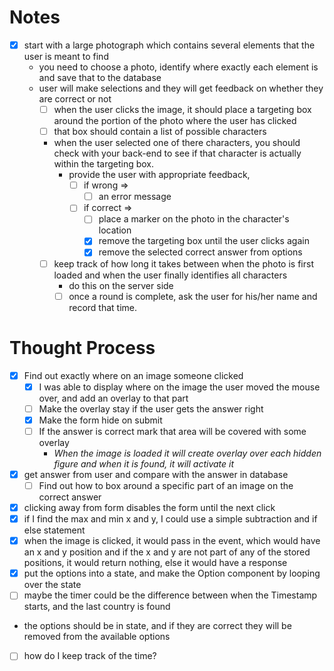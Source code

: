 # Notes

- [x] start with a large photograph which contains several elements that the user is meant to find
  - you need to choose a photo, identify where exactly each element is and save that to the database
  - user will make selections and they will get feedback on whether they are correct or not
    - [ ] when the user clicks the image, it should place a targeting box around the portion of the photo where the user has clicked
    - [ ] that box should contain a list of possible characters
    - when the user selected one of there characters, you should check with your back-end to see if that character is actually within the targeting box.
      - provide the user with appropriate feedback,
        - [ ] if wrong => 
          - [ ] an error message
        - [ ] if correct =>
          - [ ] place a marker on the photo in the character's location
          - [x] remove the targeting box until the user clicks again
          - [x] remove the selected correct answer from options
    - [ ] keep track of how long it takes between when the photo is first loaded and when the user finally identifies all characters
      - do this on the server side
      - [ ] once a round is complete, ask the user for his/her name and record that time.

# Thought Process

- [x] Find out exactly where on an image someone clicked
  - [x] I was able to display where on the image the user moved the mouse over, and add an overlay to that part
  - [ ] Make the overlay stay if the user gets the answer right
  - [x] Make the form hide on submit
  - [ ] If the answer is correct mark that area will be covered with some overlay
    - _When the image is loaded it will create overlay over each hidden figure and when it is found, it will activate it_
- [x] get answer from user and compare with the answer in database
  - [ ] Find out how to box around a specific part of an image on the correct answer
- [x] clicking away from form disables the form until the next click
- [x] if I find the max and min x and y, I could use a simple subtraction and if else statement
- [x] when the image is clicked, it would pass in the event, which would have an x and y position and if the x and y are not part of any of the stored positions, it would return nothing, else it would have a response
- [x] put the options into a state, and make the Option component by looping over the state
- [ ] maybe the timer could be the difference between when the Timestamp starts, and the last country is found
- the options should be in state, and if they are correct they will be removed from the available options
- [ ] how do I keep track of the time?

